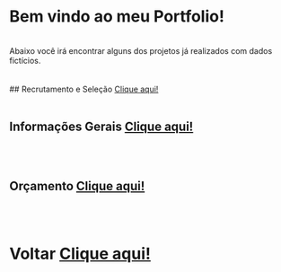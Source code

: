 
# Bem vindo ao meu Portfolio!
<br>
Abaixo você irá encontrar alguns dos projetos já realizados com dados fictícios.
<br><br><br>
## Recrutamento e Seleção <a href="https://gabrielteixeira2004.github.io/Gabriel-Portfolio/RS">Clique aqui!</a>
<br><br>


## Informações Gerais <a href="https://gabrielteixeira2004.github.io/Gabriel-Portfolio/Informacoes_Gerais">Clique aqui!</a>
<br><br>


## Orçamento <a href="https://gabrielteixeira2004.github.io/Gabriel-Portfolio/Orcamento">Clique aqui!</a>
<br><br>


# Voltar <a href="https://gabrielteixeira2004.github.io/Gabriel-Portfolio/portfolio">Clique aqui!</a>                        
